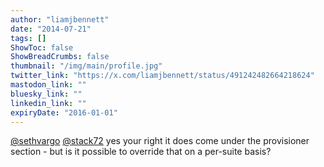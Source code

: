 ```yaml
---
author: "liamjbennett"
date: "2014-07-21"
tags: []
ShowToc: false
ShowBreadCrumbs: false
thumbnail: "/img/main/profile.jpg"
twitter_link: "https://x.com/liamjbennett/status/491242482664218624"
mastodon_link: ""
bluesky_link: ""
linkedin_link: ""
expiryDate: "2016-01-01"
---
```


[@sethvargo](https://x.com/sethvargo) [@stack72](https://x.com/stack72) yes your right it does come under the provisioner section - but is it possible to override that on a per-suite basis?


